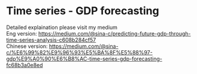 # Time series - GDP forecasting  
Detailed explaination please visit my medium  
Eng version: https://medium.com/@sina-c/predicting-future-gdp-through-time-series-analysis-c608b284cf57  
Chinese version: https://medium.com/@sina-c/%E6%99%82%E9%96%93%E5%BA%8F%E5%88%97-gdp%E9%A0%90%E6%B8%AC-time-series-gdp-forecasting-fc68b3a0e8ed
